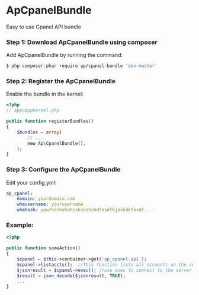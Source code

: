 ApCpanelBundle
==============

Easy to use Cpanel API bundle

### Step 1: Download ApCpanelBundle using composer

Add ApCpanelBundle by running the command:

``` bash
$ php composer.phar require ap/cpanel-bundle 'dev-master'
```


### Step 2: Register the ApCpanelBundle

Enable the bundle in the kernel:

``` php
<?php
// app/AppKernel.php

public function registerBundles()
{
    $bundles = array(
        // ...
        new Ap\CpanelBundle(),
    );
}
```

### Step 3: Configure the ApCpanelBundle

Edit your config.yml:

```yml
ap_cpanel:
    domain: yourdomain.com
    whmusername: yourusername
    whmhash: yourhashahahsshshshshdfasdfkjasñdkfasdf....
```

### Example:

``` php
<?php

public function someAction()
{
	$cpanel = $this->container->get('ap_cpanel.api');
    $cpanel->listaccts();  //This function lists all accounts on the server
    $jsonresult = $cpanel->exec(); //use exec to connect to the server
    $result = json_decode($jsonresult, TRUE);
	...
}
```
